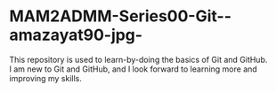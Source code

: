 # MAM2ADMM-Series00-Git--amazayat90-jpg-
This repository is used to learn-by-doing the basics of Git and GitHub.  
I am new to Git and GitHub, and I look forward to learning more and improving my skills.
